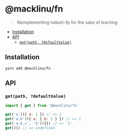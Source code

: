 # @macklinu/fn

> Reimplementing lodash-fp for the sake of learning

<!-- START doctoc generated TOC please keep comment here to allow auto update -->
<!-- DON'T EDIT THIS SECTION, INSTEAD RE-RUN doctoc TO UPDATE -->

- [Installation](#installation)
- [API](#api)
  - [`get(path, ?defaultValue)`](#getpath-defaultvalue)

<!-- END doctoc generated TOC please keep comment here to allow auto update -->

## Installation

```
yarn add @macklinu/fn
```

## API

### `get(path, ?defaultValue)`

```js
import { get } from '@macklinu/fn'

get('a')({ a: 1 }) // => 1
get('a.b')({ a: { b: 2 } }) // => 2
get('a.b.c', '$')({}) // => '$'
get()() // => undefined
```
